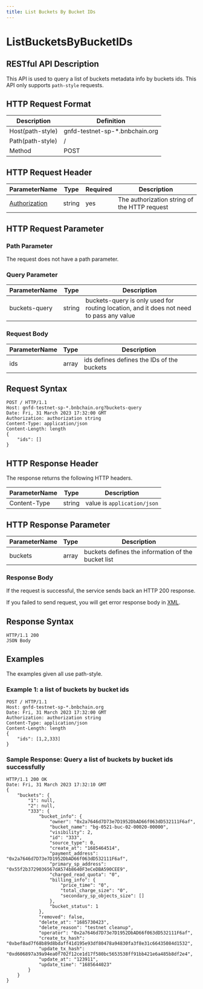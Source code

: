 ```yaml
---
title: List Buckets By Bucket IDs
---
```


# ListBucketsByBucketIDs

## RESTful API Description

This API is used to query a list of buckets metadata info by buckets ids. This API only supports `path-style` requests.

## HTTP Request Format

| Description      | Definition                     |
| ---------------- |--------------------------------|
| Host(path-style) | gnfd-testnet-sp-*.bnbchain.org |
| Path(path-style) | /                              |
| Method           | POST                           |

## HTTP Request Header

| ParameterName                                                      | Type   | Required | Description                                  |
| ------------------------------------------------------------------ | ------ | -------- | -------------------------------------------- |
| [Authorization](./referenece/gnfd_headers.md#authorization-header) | string | yes      | The authorization string of the HTTP request |

## HTTP Request Parameter

### Path Parameter

The request does not have a path parameter.

### Query Parameter


| ParameterName | Type   | Description                                                                             |
|---------------|--------|-----------------------------------------------------------------------------------------|
| buckets-query | string | buckets-query is only used for routing location, and it does not need to pass any value |


### Request Body

| ParameterName | Type     | Description                                 |
|---------------|----------|---------------------------------------------|
| ids           | array    | ids defines defines the IDs of the buckets  |

## Request Syntax

```HTTP
POST / HTTP/1.1
Host: gnfd-testnet-sp-*.bnbchain.org?buckets-query
Date: Fri, 31 March 2023 17:32:00 GMT
Authorization: authorization string
Content-Type: application/json
Content-Length: length
{
    "ids": []
}
```

## HTTP Response Header

The response returns the following HTTP headers.

| ParameterName | Type   | Description                 |
| ------------- | ------ | --------------------------- |
| Content-Type  | string | value is `application/json` |

## HTTP Response Parameter

| ParameterName           | Type     | Description                                        |
|-------------------------|----------|----------------------------------------------------|
| buckets                 | array    | buckets defines the information of the bucket list |


### Response Body

If the request is successful, the service sends back an HTTP 200 response.

If you failed to send request, you will get error response body in [XML](./sp_response.md#sp-error-response).

## Response Syntax

```HTTP
HTTP/1.1 200
JSON Body
```

## Examples

The examples given all use path-style.

### Example 1: a list of buckets by bucket ids

```HTTP
POST / HTTP/1.1
Host: gnfd-testnet-sp-*.bnbchain.org
Date: Fri, 31 March 2023 17:32:00 GMT
Authorization: authorization string
Content-Type: application/json
Content-Length: length
{
    "ids": [1,2,333]
}
```

### Sample Response: Query a list of buckets by bucket ids successfully

```HTTP
HTTP/1.1 200 OK
Date: Fri, 31 March 2023 17:32:10 GMT
{
    "buckets": {
        "1": null,
        "2": null,
        "333": {
            "bucket_info": {
                "owner": "0x2a7646d7D73e7D1952DbAD66f063dD532111F6af",
                "bucket_name": "bg-0521-buc-02-00020-00000",
                "visibility": 2,
                "id": "333",
                "source_type": 0,
                "create_at": "1685464514",
                "payment_address": "0x2a7646d7D73e7D1952DbAD66f063dD532111F6af",
                "primary_sp_address": "0x55f2b3729036567dA574b8640F3eCeDBA590CEE9",
                "charged_read_quota": "0",
                "billing_info": {
                    "price_time": "0",
                    "total_charge_size": "0",
                    "secondary_sp_objects_size": []
                },
                "bucket_status": 1
            },
            "removed": false,
            "delete_at": "1685730423",
            "delete_reason": "testnet cleanup",
            "operator": "0x2a7646d7D73e7D1952DbAD66f063dD532111F6af",
            "create_tx_hash": "0xbef8ad7f68b89d8bdaff41d195e93df80478a94830fa3f8e31c66435084d1532",
            "update_tx_hash": "0xd606897a39a94ea0f702f12ce1d17f580bc5653538ff91bb421e6a485b8df2e4",
            "update_at": "123911",
            "update_time": "1685644023"
        }
    }
}
```
